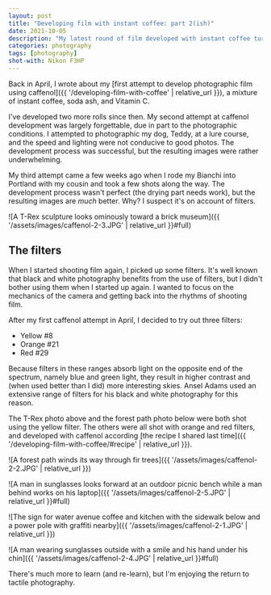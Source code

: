 ```yaml
---
layout: post
title: "Developing film with instant coffee: part 2(ish)"
date: 2021-10-05
description: "My latest round of film developed with instant coffee turned out much better than the first. I think the lens filters did the heavy lifting."
categories: photography
tags: [photography]
shot-with: Nikon F3HP
---
```


Back in April, I wrote about my [first attempt to develop photographic film using caffenol]({{ '/developing-film-with-coffee' | relative_url }}), a mixture of instant coffee, soda ash, and Vitamin C.

I've developed two more rolls since then. My second attempt at caffenol development was largely forgettable, due in part to the photographic conditions. I attempted to photographic my dog, Teddy, at a lure course, and the speed and lighting were not conducive to good photos. The development process was successful, but the resulting images were rather underwhelming.

My third attempt came a few weeks ago when I rode my Bianchi into Portland with my cousin and took a few shots along the way. The development process wasn't perfect (the drying part needs work), but the resulting images are _much_ better. Why? I suspect it's on account of filters.

![A T-Rex sculpture looks ominously toward a brick museum]({{ '/assets/images/caffenol-2-3.JPG' | relative_url }}#full)

## The filters

When I started shooting film again, I picked up some filters. It's well known that black and white photography benefits from the use of filters, but I didn't bother using them when I started up again. I wanted to focus on the mechanics of the camera and getting back into the rhythms of shooting film.

After my first caffenol attempt in April, I decided to try out three filters:

- Yellow #8
- Orange #21
- Red #29

Because filters in these ranges absorb light on the opposite end of the spectrum, namely blue and green light, they result in higher contrast and (when used better than I did) more interesting skies. Ansel Adams used an extensive range of filters for his black and white photography for this reason.

The T-Rex photo above and the forest path photo below were both shot using the yellow filter. The others were all shot with orange and red filters, and developed with caffenol according [the recipe I shared last time]({{ '/developing-film-with-coffee/#recipe' | relative_url }}).

![A forest path winds its way through fir trees]({{ '/assets/images/caffenol-2-2.JPG' | relative_url }})

![A man in sunglasses looks forward at an outdoor picnic bench while a man behind works on his laptop]({{ '/assets/images/caffenol-2-5.JPG' | relative_url }}#full)

![The sign for water avenue coffee and kitchen with the sidewalk below and a power pole with graffiti nearby]({{ '/assets/images/caffenol-2-1.JPG' | relative_url }})

![A man wearing sunglasses outside with a smile and his hand under his chin]({{ '/assets/images/caffenol-2-4.JPG' | relative_url }}#full)

There's much more to learn (and re-learn), but I'm enjoying the return to tactile photography.